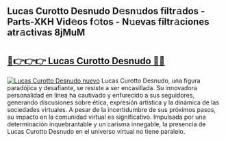 ## Lucas Curotto Desnudo D𝚎sn𝚞dos filtr𝚊dos - Parts-XKH Vid𝚎os f𝚘tos - N𝚞evas filtr𝚊ciones atr𝚊ctivas 8jMuM

# <h2><a href="http://mb14z4.tromn.icu/?c=Lucas+Curotto+Desnudo">🔗👉👉👉 Lucas Curotto Desnudo 🔗🔗</a></h2>

[![Lucas Curotto Desnudo nuevo](https://i.imgur.com/pEAQMta.gif)](http://mb14z4.tromn.icu/?c=Lucas+Curotto+Desnudo)
Lucas Curotto Desnudo, una figura paradójica y desafiante, se resiste a ser encasillada. Su innovadora personalidad en línea ha cautivado y enfurecido a sus seguidores, generando discusiones sobre ética, expresión artística y la dinámica de las sociedades virtuales. A pesar de la incertidumbre de sus próximos pasos, su impacto en la comunidad virtual es significativo. Impulsada por una determinación inquebrantable y un carisma innegable, la presencia de Lucas Curotto Desnudo en el universo virtual no tiene paralelo.
